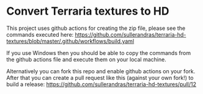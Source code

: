 Convert Terraria textures to HD
===============================

This project uses github actions for creating the zip file, please see the commands executed here: https://github.com/sullerandras/terraria-hd-textures/blob/master/.github/workflows/build.yaml

If you use Windows then you should be able to copy the commands from the github actions file and execute them on your local machine.

Alternatively you can fork this repo and enable github actions on your fork. After that you can create a pull request like this (against your own fork!) to build a release: https://github.com/sullerandras/terraria-hd-textures/pull/12
